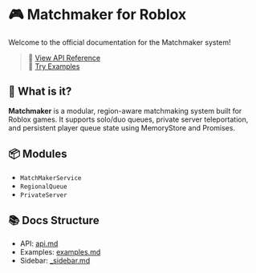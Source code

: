# 🎮 Matchmaker for Roblox

Welcome to the official documentation for the Matchmaker system!

> 🔗 [View API Reference](./api.md)  
> 🧪 [Try Examples](./examples.md)

## 🚀 What is it?

**Matchmaker** is a modular, region-aware matchmaking system built for Roblox games. It supports solo/duo queues, private server teleportation, and persistent player queue state using MemoryStore and Promises.

## 📦 Modules

- `MatchMakerService`
- `RegionalQueue`
- `PrivateServer`

## 📚 Docs Structure

- API: [api.md](./api.md)
- Examples: [examples.md](./examples.md)
- Sidebar: [_sidebar.md](./_sidebar.md)